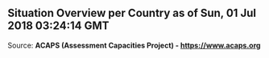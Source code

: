 ## Situation Overview per Country as of Sun, 01 Jul 2018 03:24:14 GMT

Source: **ACAPS (Assessment Capacities Project) - https://www.acaps.org**